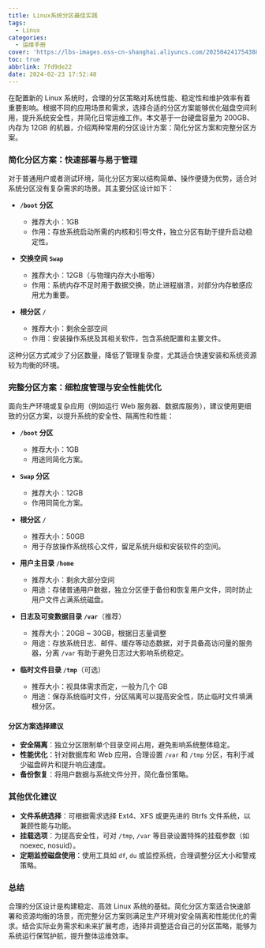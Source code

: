 ```yaml
---
title: Linux系统分区最佳实践
tags:
  - Linux
categories:
  - 运维手册
cover: 'https://lbs-images.oss-cn-shanghai.aliyuncs.com/20250424175438843.png'
toc: true
abbrlink: 7fd9de22
date: 2024-02-23 17:52:48
---
```


在配置新的 Linux 系统时，合理的分区策略对系统性能、稳定性和维护效率有着重要影响。根据不同的应用场景和需求，选择合适的分区方案能够优化磁盘空间利用，提升系统安全性，并简化日常运维工作。本文基于一台硬盘容量为 200GB、内存为 12GB 的机器，介绍两种常用的分区设计方案：简化分区方案和完整分区方案。

<!-- more -->

### 简化分区方案：快速部署与易于管理

对于普通用户或者测试环境，简化分区方案以结构简单、操作便捷为优势，适合对系统分区没有复杂需求的场景。其主要分区设计如下：

- **`/boot` 分区**

    - 推荐大小：1GB
    - 作用：存放系统启动所需的内核和引导文件，独立分区有助于提升启动稳定性。

- **交换空间 `Swap`**

    - 推荐大小：12GB（与物理内存大小相等）
    - 作用：系统内存不足时用于数据交换，防止进程崩溃，对部分内存敏感应用尤为重要。

- **根分区 `/`**

    - 推荐大小：剩余全部空间
    - 作用：安装操作系统及其相关软件，包含系统配置和主要文件。

这种分区方式减少了分区数量，降低了管理复杂度，尤其适合快速安装和系统资源较为均衡的环境。

### 完整分区方案：细粒度管理与安全性能优化

面向生产环境或复杂应用（例如运行 Web 服务器、数据库服务），建议使用更细致的分区方案，以提升系统的安全性、隔离性和性能：

- **`/boot` 分区**

    - 推荐大小：1GB
    - 用途同简化方案。

- **`Swap` 分区**

    - 推荐大小：12GB
    - 作用同简化方案。

- **根分区 `/`**

    - 推荐大小：50GB
    - 用于存放操作系统核心文件，留足系统升级和安装软件的空间。

- **用户主目录 `/home`**

    - 推荐大小：剩余大部分空间
    - 用途：存储普通用户数据，独立分区便于备份和恢复用户文件，同时防止用户文件占满系统磁盘。

- **日志及可变数据目录 `/var`**（推荐）

    - 推荐大小：20GB ~ 30GB，根据日志量调整
    - 用途：存放系统日志、邮件、缓存等动态数据，对于具备高访问量的服务器，分离 `/var` 有助于避免日志过大影响系统稳定。

- **临时文件目录 `/tmp`**（可选）

    - 推荐大小：视具体需求而定，一般为几个 GB
    - 用途：保存系统临时文件，分区隔离可以提高安全性，防止临时文件填满根分区。

#### 分区方案选择建议

- **安全隔离**：独立分区限制单个目录空间占用，避免影响系统整体稳定。
- **性能优化**：针对数据库和 Web 应用，合理设置 `/var` 和 `/tmp` 分区，有利于减少磁盘碎片和提升响应速度。
- **备份恢复**：将用户数据与系统文件分开，简化备份策略。

### 其他优化建议

- **文件系统选择**：可根据需求选择 Ext4、XFS 或更先进的 Btrfs 文件系统，以兼顾性能与功能。
- **挂载选项**：为提高安全性，可对 `/tmp`, `/var` 等目录设置特殊的挂载参数（如 noexec, nosuid）。
- **定期监控磁盘使用**：使用工具如 `df`, `du` 或监控系统，合理调整分区大小和警戒策略。

### 总结

合理的分区设计是构建稳定、高效 Linux 系统的基础。简化分区方案适合快速部署和资源均衡的场景，而完整分区方案则满足生产环境对安全隔离和性能优化的需求。结合实际业务需求和未来扩展考虑，选择并调整适合自己的分区策略，能够为系统运行保驾护航，提升整体运维效率。